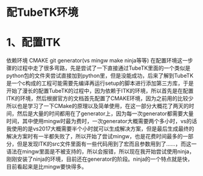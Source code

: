 # 配TubeTK环境

# 1、配置ITK
依赖环境 CMAKE git generator(vs mingw make ninja等等) 
在配置环境这一步骤的过程中走了很多弯路，先是尝试了一下直接通过TubeTK里面的一个类似是python包的文件夹尝试直接加到python里，但是没能成功，后来了解到TubeTK是一个c构成的工程可能需要先编译再运行setup的脚本进行添加第三方库，于是开始了漫长的配置TubeTK的过程中，因为依赖于ITK的环境，所以首先是在配置ITK的环境，然后根据官方的文档首先配置了CMAKE环境，因为之前用的比较少所以也是学习了一下CMake的原理以及简单使用，在这一部分大概花了两天的时间，然后是大量的时间都用在了generator上，因为每一次generator都需要大量时间，其中使用mingw时最为费时，一次generator大概需要两个多小时，vs的话我使用的是vs2017大概需要半个小时就可以生成解决方案，但是最后生成最终的解决方案时有一半都失败了，所以开始了尝试mingw，也是花费时间最多的一部分，但是发现ITK的src文件里面有一些代码用到了宏而且参数用到了……，而这一语法在mingw里面是不被支持的，所以会报错，所以现在我开始尝试使用ninja，刚刚安装了ninja的环境，目前还在generator的阶段。ninja的一个特点就是快，目前看起来是比mingw要快得多。 